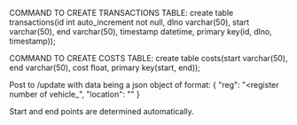 COMMAND TO CREATE TRANSACTIONS TABLE:
create table transactions(id int auto_increment not null, dlno varchar(50), start varchar(50), end varchar(50), timestamp datetime, primary key(id, dlno, timestamp));

COMMAND TO CREATE COSTS TABLE:
create table costs(start varchar(50), end varchar(50), cost float, primary key(start, end));

Post to /update with data being a json object of format:
{
	"reg": "<register number of vehicle_",
	"location": "<location>"
}

Start and end points are determined automatically.
